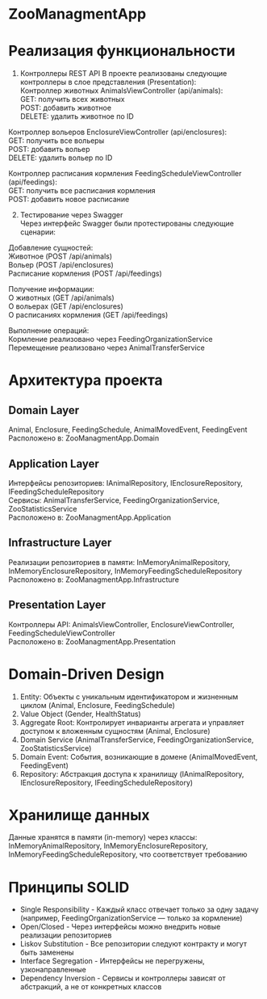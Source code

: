 # ZooManagmentApp

Реализация функциональности
=
1. Контроллеры REST API
В проекте реализованы следующие контроллеры в слое представления (Presentation):  
Контроллер животных AnimalsViewController (api/animals):  
GET: получить всех животных  
POST: добавить животное  
DELETE: удалить животное по ID  

Контроллер вольеров EnclosureViewController (api/enclosures):  
GET: получить все вольеры  
POST: добавить вольер  
DELETE: удалить вольер по ID  

Контроллер расписания кормления FeedingScheduleViewController (api/feedings):  
GET: получить все расписания кормления  
POST: добавить новое расписание  

2. Тестирование через Swagger  
Через интерфейс Swagger были протестированы следующие сценарии:  

Добавление сущностей:  
Животное (POST /api/animals)  
Вольер (POST /api/enclosures)  
Расписание кормления (POST /api/feedings)  

Получение информации:  
О животных (GET /api/animals)  
О вольерах (GET /api/enclosures)  
О расписаниях кормления (GET /api/feedings)  

Выполнение операций:  
Кормление реализовано через FeedingOrganizationService  
Перемещение реализовано через AnimalTransferService  

Архитектура проекта
=

Domain Layer
-
Animal, Enclosure, FeedingSchedule, AnimalMovedEvent, FeedingEvent  
Расположено в: ZooManagmentApp.Domain  

Application Layer
-
Интерфейсы репозиториев: IAnimalRepository, IEnclosureRepository, IFeedingScheduleRepository  
Сервисы: AnimalTransferService, FeedingOrganizationService, ZooStatisticsService  
Расположено в: ZooManagmentApp.Application  

Infrastructure Layer
-
Реализации репозиториев в памяти: InMemoryAnimalRepository, InMemoryEnclosureRepository, InMemoryFeedingScheduleRepository  
Расположено в: ZooManagmentApp.Infrastructure  

Presentation Layer
-
Контроллеры API: AnimalsViewController, EnclosureViewController, FeedingScheduleViewController  
Расположено в: ZooManagmentApp.Presentation  

Domain-Driven Design
=

1. Entity:	Объекты с уникальным идентификатором и жизненным циклом	(Animal, Enclosure, FeedingSchedule)
2. Value Object (Gender, HealthStatus)
3. Aggregate Root:	Контролирует инварианты агрегата и управляет доступом к вложенным сущностям	(Animal, Enclosure)
4. Domain Service (AnimalTransferService, FeedingOrganizationService, ZooStatisticsService)
5. Domain Event:	События, возникающие в домене (AnimalMovedEvent, FeedingEvent)
6. Repository:	Абстракция доступа к хранилищу	(IAnimalRepository, IEnclosureRepository, IFeedingScheduleRepository)

Хранилище данных
=
Данные хранятся в памяти (in-memory) через классы:   InMemoryAnimalRepository, InMemoryEnclosureRepository, InMemoryFeedingScheduleRepository, что соответствует требованию

Принципы SOLID
=
* Single Responsibility - Каждый класс отвечает только за одну задачу (например, FeedingOrganizationService — только за кормление)
* Open/Closed - Через интерфейсы можно внедрить новые реализации репозиториев
* Liskov Substitution - Все репозитории следуют контракту и могут быть заменены
* Interface Segregation - Интерфейсы не перегружены, узконаправленные
* Dependency Inversion - Сервисы и контроллеры зависят от абстракций, а не от конкретных классов